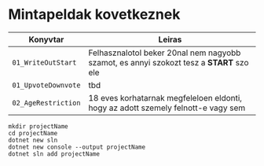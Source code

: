 # Mintapeldak kovetkeznek

| Konyvtar | Leiras|
--|--
|  `01_WriteOutStart`| Felhasznalotol beker 20nal nem nagyobb szamot, es annyi szokozt tesz a **START** szo ele
|`01_UpvoteDownvote`| tbd
|`02_AgeRestriction`|18 eves korhatarnak megfeleloen eldonti, hogy az adott szemely felnott-e vagy sem

```
mkdir projectName
cd projectName
dotnet new sln
dotnet new console --output projectName
dotnet sln add projectName
```
